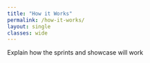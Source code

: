 ```yaml
---
title: "How it Works"
permalink: /how-it-works/
layout: single
classes: wide
---
```

Explain how the sprints and showcase will work